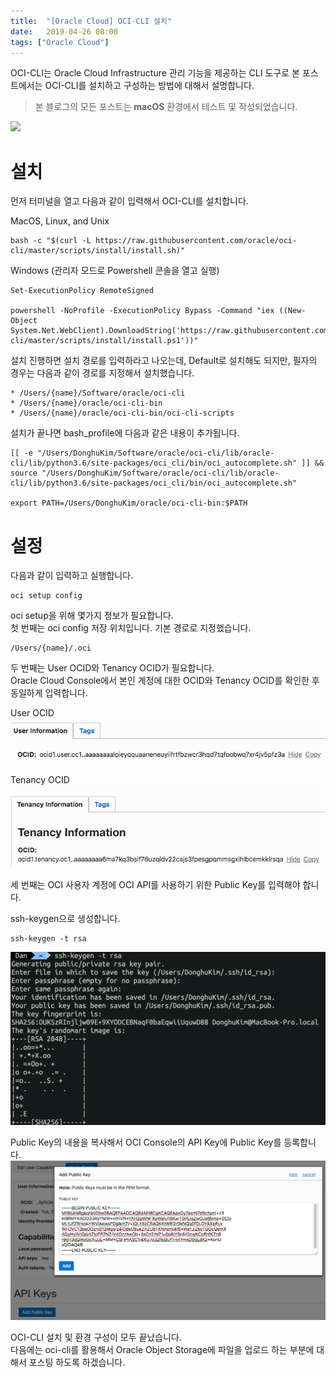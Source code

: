 ```yaml
---
title:  "[Oracle Cloud] OCI-CLI 설치"
date:   2019-04-26 08:00
tags: ["Oracle Cloud"]
---
```


OCI-CLI는 Oracle Cloud Infrastructure 관리 기능을 제공하는 CLI 도구로 본 포스트에서는 OCI-CLI를 설치하고 구성하는 방법에 대해서 설명합니다.  

> 본 블로그의 모든 포스트는 **macOS** 환경에서 테스트 및 작성되었습니다.  

![](http://lorempixel.com/400/200/)

# 설치
먼저 터미널을 열고 다음과 같이 입력해서 OCI-CLI를 설치합니다.

MacOS, Linux, and Unix
```
bash -c "$(curl -L https://raw.githubusercontent.com/oracle/oci-cli/master/scripts/install/install.sh)"
```

Windows (관리자 모드로 Powershell 콘솔을 열고 실행)
```
Set-ExecutionPolicy RemoteSigned

powershell -NoProfile -ExecutionPolicy Bypass -Command "iex ((New-Object System.Net.WebClient).DownloadString('https://raw.githubusercontent.com/oracle/oci-cli/master/scripts/install/install.ps1'))"
```

설치 진행하면 설치 경로를 입력하라고 나오는데, Default로 설치해도 되지만, 필자의 경우는 다음과 같이 경로를 지정해서 설치했습니다.
```
* /Users/{name}/Software/oracle/oci-cli
* /Users/{name}/oracle/oci-cli-bin
* /Users/{name}/oracle/oci-cli-bin/oci-cli-scripts
```

설치가 끝나면 bash_profile에 다음과 같은 내용이 추가됩니다.
```
[[ -e "/Users/DonghuKim/Software/oracle/oci-cli/lib/oracle-cli/lib/python3.6/site-packages/oci_cli/bin/oci_autocomplete.sh" ]] && source "/Users/DonghuKim/Software/oracle/oci-cli/lib/oracle-cli/lib/python3.6/site-packages/oci_cli/bin/oci_autocomplete.sh"
 
export PATH=/Users/DonghuKim/oracle/oci-cli-bin:$PATH
```

# 설정
다음과 같이 입력하고 실행합니다.
```
oci setup config
```

oci setup을 위해 몇가지 정보가 필요합니다.  
첫 번째는 oci config 저장 위치입니다. 기본 경로로 지정했습니다.
```
/Users/{name}/.oci
```

두 번째는 User OCID와 Tenancy OCID가 필요합니다.  
Oracle Cloud Console에서 본인 계정에 대한 OCID와 Tenancy OCID를 확인한 후 동일하게 입력합니다.

User OCID
![](../assets/images/oci-user-ocid.png)

Tenancy OCID
![](../assets/images/oci-tenancy-ocid.png)

세 번째는 OCI 사용자 계정에 OCI API를 사용하기 위한 Public Key를 입력해야 합니다.

ssh-keygen으로 생성합니다.
```
ssh-keygen -t rsa
```
![](../assets/images/ssh-keygen2.png)

Public Key의 내용을 복사해서 OCI Console의 API Key에 Public Key를 등록합니다.
![](../assets/images/oci-add-public-key-for-api.png)

OCI-CLI 설치 및 환경 구성이 모두 끝났습니다.  
다음에는 oci-cli를 활용해서 Oracle Object Storage에 파일을 업로드 하는 부분에 대해서 포스팅 하도록 하겠습니다.
